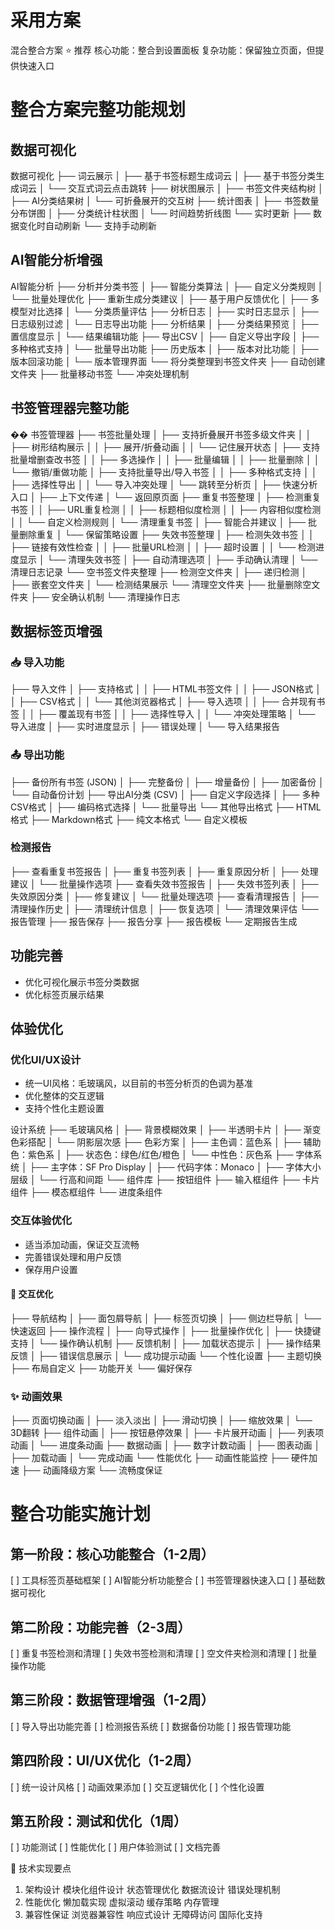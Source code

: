 # 采用方案
混合整合方案 ⭐ 推荐
核心功能：整合到设置面板
复杂功能：保留独立页面，但提供快速入口

# 整合方案完整功能规划
## 数据可视化
数据可视化
├── 词云展示
│   ├── 基于书签标题生成词云
│   ├── 基于书签分类生成词云
│   └── 交互式词云点击跳转
├── 树状图展示
│   ├── 书签文件夹结构树
│   ├── AI分类结果树
│   └── 可折叠展开的交互树
├── 统计图表
│   ├── 书签数量分布饼图
│   ├── 分类统计柱状图
│   └── 时间趋势折线图
└── 实时更新
    ├── 数据变化时自动刷新
    └── 支持手动刷新

## AI智能分析增强
AI智能分析
├── 分析并分类书签
│   ├── 智能分类算法
│   ├── 自定义分类规则
│   └── 批量处理优化
├── 重新生成分类建议
│   ├── 基于用户反馈优化
│   ├── 多模型对比选择
│   └── 分类质量评估
├── 分析日志
│   ├── 实时日志显示
│   ├── 日志级别过滤
│   └── 日志导出功能
├── 分析结果
│   ├── 分类结果预览
│   ├── 置信度显示
│   └── 结果编辑功能
├── 导出CSV
│   ├── 自定义导出字段
│   ├── 多种格式支持
│   └── 批量导出功能
├── 历史版本
│   ├── 版本对比功能
│   ├── 版本回滚功能
│   └── 版本管理界面
└── 将分类整理到书签文件夹
    ├── 自动创建文件夹
    ├── 批量移动书签
    └── 冲突处理机制

## 书签管理器完整功能
�� 书签管理器
├── 书签批量处理
│   ├── 支持折叠展开书签多级文件夹
│   │   ├── 树形结构展示
│   │   ├── 展开/折叠动画
│   │   └── 记住展开状态
│   ├── 支持批量增删查改书签
│   │   ├── 多选操作
│   │   ├── 批量编辑
│   │   ├── 批量删除
│   │   └── 撤销/重做功能
│   ├── 支持批量导出/导入书签
│   │   ├── 多种格式支持
│   │   ├── 选择性导出
│   │   └── 导入冲突处理
│   └── 跳转至分析页
│       ├── 快速分析入口
│       ├── 上下文传递
│       └── 返回原页面
├── 重复书签整理
│   ├── 检测重复书签
│   │   ├── URL重复检测
│   │   ├── 标题相似度检测
│   │   ├── 内容相似度检测
│   │   └── 自定义检测规则
│   └── 清理重复书签
│       ├── 智能合并建议
│       ├── 批量删除重复
│       └── 保留策略设置
├── 失效书签整理
│   ├── 检测失效书签
│   │   ├── 链接有效性检查
│   │   ├── 批量URL检测
│   │   ├── 超时设置
│   │   └── 检测进度显示
│   └── 清理失效书签
│       ├── 自动清理选项
│       ├── 手动确认清理
│       └── 清理日志记录
└── 空书签文件夹整理
    ├── 检测空文件夹
    │   ├── 递归检测
    │   ├── 嵌套空文件夹
    │   └── 检测结果展示
    └── 清理空文件夹
        ├── 批量删除空文件夹
        ├── 安全确认机制
        └── 清理操作日志


## 数据标签页增强
### 📥 导入功能
├── 导入文件
│   ├── 支持格式
│   │   ├── HTML书签文件
│   │   ├── JSON格式
│   │   ├── CSV格式
│   │   └── 其他浏览器格式
│   ├── 导入选项
│   │   ├── 合并现有书签
│   │   ├── 覆盖现有书签
│   │   ├── 选择性导入
│   │   └── 冲突处理策略
│   └── 导入进度
│       ├── 实时进度显示
│       ├── 错误处理
│       └── 导入结果报告

### 📤 导出功能
├── 备份所有书签 (JSON)
│   ├── 完整备份
│   ├── 增量备份
│   ├── 加密备份
│   └── 自动备份计划
├── 导出AI分类 (CSV)
│   ├── 自定义字段选择
│   ├── 多种CSV格式
│   ├── 编码格式选择
│   └── 批量导出
└── 其他导出格式
    ├── HTML格式
    ├── Markdown格式
    ├── 纯文本格式
    └── 自定义模板


### 检测报告
├── 查看重复书签报告
│   ├── 重复书签列表
│   ├── 重复原因分析
│   ├── 处理建议
│   └── 批量操作选项
├── 查看失效书签报告
│   ├── 失效书签列表
│   ├── 失效原因分类
│   ├── 修复建议
│   └── 批量处理选项
├── 查看清理报告
│   ├── 清理操作历史
│   ├── 清理统计信息
│   ├── 恢复选项
│   └── 清理效果评估
└── 报告管理
    ├── 报告保存
    ├── 报告分享
    ├── 报告模板
    └── 定期报告生成



## 功能完善
- 优化可视化展示书签分类数据
- 优化标签页展示结果


## 体验优化

### 优化UI/UX设计
- 统一UI风格：毛玻璃风，以目前的书签分析页的色调为基准
- 优化整体的交互逻辑
- 支持个性化主题设置

设计系统
├── 毛玻璃风格
│   ├── 背景模糊效果
│   ├── 半透明卡片
│   ├── 渐变色彩搭配
│   └── 阴影层次感
├── 色彩方案
│   ├── 主色调：蓝色系
│   ├── 辅助色：紫色系
│   ├── 状态色：绿色/红色/橙色
│   └── 中性色：灰色系
├── 字体系统
│   ├── 主字体：SF Pro Display
│   ├── 代码字体：Monaco
│   ├── 字体大小层级
│   └── 行高和间距
└── 组件库
    ├── 按钮组件
    ├── 输入框组件
    ├── 卡片组件
    ├── 模态框组件
    └── 进度条组件
### 交互体验优化
- 适当添加动画，保证交互流畅
- 完善错误处理和用户反馈
- 保存用户设置

#### 🔄 交互优化
├── 导航结构
│   ├── 面包屑导航
│   ├── 标签页切换
│   ├── 侧边栏导航
│   └── 快速返回
├── 操作流程
│   ├── 向导式操作
│   ├── 批量操作优化
│   ├── 快捷键支持
│   └── 操作确认机制
├── 反馈机制
│   ├── 加载状态提示
│   ├── 操作结果反馈
│   ├── 错误信息展示
│   └── 成功提示动画
└── 个性化设置
    ├── 主题切换
    ├── 布局自定义
    ├── 功能开关
    └── 偏好保存

### ✨ 动画效果
├── 页面切换动画
│   ├── 淡入淡出
│   ├── 滑动切换
│   ├── 缩放效果
│   └── 3D翻转
├── 组件动画
│   ├── 按钮悬停效果
│   ├── 卡片展开动画
│   ├── 列表项动画
│   └── 进度条动画
├── 数据动画
│   ├── 数字计数动画
│   ├── 图表动画
│   ├── 加载动画
│   └── 完成动画
└── 性能优化
    ├── 动画性能监控
    ├── 硬件加速
    ├── 动画降级方案
    └── 流畅度保证


# 整合功能实施计划
## 第一阶段：核心功能整合（1-2周）
[ ] 工具标签页基础框架
[ ] AI智能分析功能整合
[ ] 书签管理器快速入口
[ ] 基础数据可视化
## 第二阶段：功能完善（2-3周）
[ ] 重复书签检测和清理
[ ] 失效书签检测和清理
[ ] 空文件夹检测和清理
[ ] 批量操作功能
## 第三阶段：数据管理增强（1-2周）
[ ] 导入导出功能完善
[ ] 检测报告系统
[ ] 数据备份功能
[ ] 报告管理功能
## 第四阶段：UI/UX优化（1-2周）
[ ] 统一设计风格
[ ] 动画效果添加
[ ] 交互逻辑优化
[ ] 个性化设置
## 第五阶段：测试和优化（1周）
[ ] 功能测试
[ ] 性能优化
[ ] 用户体验测试
[ ] 文档完善

📝 技术实现要点
1. 架构设计
模块化组件设计
状态管理优化
数据流设计
错误处理机制
2. 性能优化
懒加载实现
虚拟滚动
缓存策略
内存管理
3. 兼容性保证
浏览器兼容性
响应式设计
无障碍访问
国际化支持